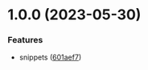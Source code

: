 # 1.0.0 (2023-05-30)


### Features

* snippets ([601aef7](https://github.com/x-wink/wink-snippets/commit/601aef72cb059a2c1770888599631e98dc512892))



